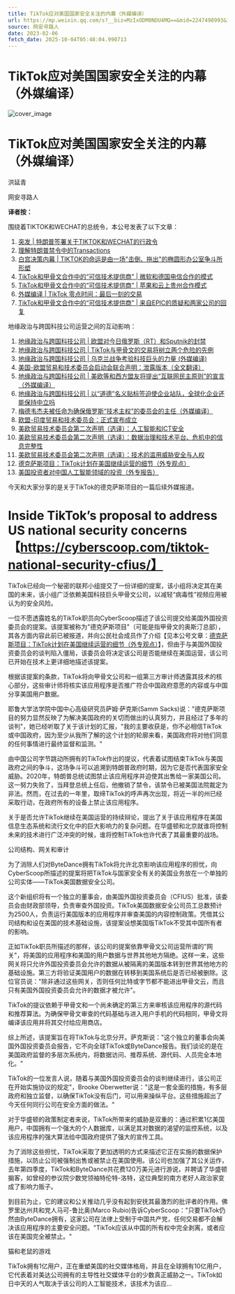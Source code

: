 ```yaml
---
title: TikTok应对美国国家安全关注的内幕（外媒编译）
url: https://mp.weixin.qq.com/s?__biz=MzIxODM0NDU4MQ==&mid=2247498993&idx=1&sn=92343b1c8b51e98b1491a3fdd475ce63&chksm=97e9411ba09ec80d0ef5823d054405396003e25e0181ccb4f368095bdf59f358e9254e95be3a&scene=58&subscene=0#rd
source: 网安寻路人
date: 2023-02-06
fetch_date: 2025-10-04T05:48:04.990713
---
```


# TikTok应对美国国家安全关注的内幕（外媒编译）

![cover_image](https://mmbiz.qpic.cn/mmbiz_jpg/jErr674f9micW25EPcn90bN1qK9PKC7eIP82g5qCErfVbnibv9jib58uuFMez1DvFUl8bzamghJ7kMr8zYZmP69Rw/0?wx_fmt=jpeg)

# TikTok应对美国国家安全关注的内幕（外媒编译）

洪延青

网安寻路人

**译者按：**

围绕着TIKTOK和WECHAT的总统令，本公号发表了以下文章：

1. [突发 | 特朗普签署关于TIKTOK和WECHAT的行政令](http://mp.weixin.qq.com/s?__biz=MzIxODM0NDU4MQ==&mid=2247489226&idx=1&sn=1928468f67603ab589fe3dc5978e45d6&chksm=97eaab20a09d22369bd13528f1fbd6c65c560b989eb571217cda5f044a8846094e7d222e018b&scene=21#wechat_redirect)
2. [理解特朗普禁令中的Transactions](http://mp.weixin.qq.com/s?__biz=MzIxODM0NDU4MQ==&mid=2247489242&idx=1&sn=2c4b12879bf79c9a28dcd83006170ce6&chksm=97eaab30a09d22261b5faccb0c5ea3fa0c85d3ea7f36fbfb4889d3abf46bafbee9b44a592687&scene=21#wechat_redirect)
3. [白宫决策内幕 | TIKTOK的命运是由一场"击倒、拖出"的椭圆形办公室争斗所形塑](http://mp.weixin.qq.com/s?__biz=MzIxODM0NDU4MQ==&mid=2247489275&idx=1&sn=a0c4b5cd75e99c69ffa0656715cb81f6&chksm=97eaab11a09d220733f5c375b4d3b35aaf9c2dbfe087d660ba02c3a2087a5130f04eecd42c77&scene=21#wechat_redirect)
4. [TikTok和甲骨文合作中的“可信技术提供商” | 微软和德国电信合作的模式](http://mp.weixin.qq.com/s?__biz=MzIxODM0NDU4MQ==&mid=2247489379&idx=1&sn=9e84de04faf63aa0316e3b2eafd56622&chksm=97eaaa89a09d239f3be35e5174df352714f6b1d6514f2071b679c01b13d49fcbddc30d750997&scene=21#wechat_redirect)
5. [TikTok和甲骨文合作中的“可信技术提供商” | 苹果和云上贵州合作模式](http://mp.weixin.qq.com/s?__biz=MzIxODM0NDU4MQ==&mid=2247489387&idx=1&sn=737df32714efdb80850c4ff5b7fef612&chksm=97eaaa81a09d23976ff5c5160926e1f53509ea9b9edc33d83bd30c9871c03cd6028a3de82314&scene=21#wechat_redirect)
6. [外媒编译 | TikTok 零点时间：最后一刻的交易](http://mp.weixin.qq.com/s?__biz=MzIxODM0NDU4MQ==&mid=2247489462&idx=1&sn=f61d32dc1d47eaaaedccc790122c905e&chksm=97eaaa5ca09d234a6c1bc342c5fdf3099b547248954ed25af583f23b38870110271193dec00b&scene=21#wechat_redirect)
7. [TikTok和甲骨文合作中的“可信技术提供商” | 来自EPIC的质疑和两家公司的回复](http://mp.weixin.qq.com/s?__biz=MzIxODM0NDU4MQ==&mid=2247489514&idx=1&sn=17581e4abfb7da5f737aeadfe5726e23&chksm=97eaaa00a09d2316f44698b4a4350827fe02da2bb2757d4c0c2be6c51a0be06e66c46617e567&scene=21#wechat_redirect)

地缘政治与跨国科技公司运营之间的互动影响：

1. [地缘政治与跨国科技公司 | 欧盟对今日俄罗斯（RT）和Sputnik的封禁](http://mp.weixin.qq.com/s?__biz=MzIxODM0NDU4MQ==&mid=2247494050&idx=1&sn=81f82054f43eafb6fc5cc76608124ffe&chksm=97e95448a09edd5e2797a720cae3ec6bee414bd2c67bba0cf71cade70b24cb0c67865209b3a3&scene=21#wechat_redirect)
2. [地缘政治与跨国科技公司 | TikTok与甲骨文的交易将树立两个危险的先例](http://mp.weixin.qq.com/s?__biz=MzIxODM0NDU4MQ==&mid=2247494202&idx=1&sn=b250c0a986db7fb3253952be098c7106&chksm=97e957d0a09edec60d7f93695aeb0d31f4b32e2f7f8264d311ad6baf4bb569b8ca78e2f844ba&scene=21#wechat_redirect)
3. [地缘政治与跨国科技公司 | 乌克兰战争考验科技巨头的力量 (外媒编译)](http://mp.weixin.qq.com/s?__biz=MzIxODM0NDU4MQ==&mid=2247494212&idx=1&sn=4e5f0b8eac7a9bc2010406381133cad2&chksm=97e957aea09edeb8ade996b72903b302ca9556853cbd262c4396451330e88e4312bcfba9eec8&scene=21#wechat_redirect)
4. [美国-欧盟贸易和技术委员会启动会联合声明：泄露版本（全文翻译）](http://mp.weixin.qq.com/s?__biz=MzIxODM0NDU4MQ==&mid=2247493124&idx=1&sn=581078aa3ca3db6d6640496c16c88d23&chksm=97e95beea09ed2f86ae06ad335e5049c66f0e2dbe96158643288f8bdd274c8df2dc6d1e05411&scene=21#wechat_redirect)
5. [地缘政治与跨国科技公司 | 美欧等和西方盟友将提出“互联网民主原则”的宣言（外媒编译）](http://mp.weixin.qq.com/s?__biz=MzIxODM0NDU4MQ==&mid=2247494488&idx=1&sn=6b81c78c381e429b2671bc5776447e3b&chksm=97e956b2a09edfa4b2a983ab7aed78990ee332b944c335121f678595fdae2cf89474d8ab49db&scene=21#wechat_redirect)
6. [地缘政治与跨国科技公司 | 以“道德”名义贴标签迫使企业站队，全球化企业还能保持中立吗](http://mp.weixin.qq.com/s?__biz=MzIxODM0NDU4MQ==&mid=2247494512&idx=1&sn=9e98d6ad5bacb15090cff86e01c79962&chksm=97e9569aa09edf8c4cefb5fd0866747c841913af39c8cd899840f00cef12d84b4cb473d0ac0f&scene=21#wechat_redirect)
7. [梅德韦杰夫被任命为确保俄罗斯“技术主权”的委员会的主任（外媒编译）](http://mp.weixin.qq.com/s?__biz=MzIxODM0NDU4MQ==&mid=2247494804&idx=1&sn=b83af9a76d33e77d4921817b3796daa3&chksm=97e9517ea09ed86809b98f839e53ba0bc2ad4140be03bdc5100c595790dcbfbebc678ee748d2&scene=21#wechat_redirect)
8. [欧盟-印度贸易和技术委员会：正式宣布成立](http://mp.weixin.qq.com/s?__biz=MzIxODM0NDU4MQ==&mid=2247494809&idx=1&sn=117dbfa5a4ccdaa8710af21f59d23e60&chksm=97e95173a09ed865dcb8b94276c5c0f244565ada5e482309c3f960c691701ba682d41aae6a08&scene=21#wechat_redirect)
9. [美欧贸易技术委员会第二次声明（选译）：人工智能和ICT安全](http://mp.weixin.qq.com/s?__biz=MzIxODM0NDU4MQ==&mid=2247495187&idx=1&sn=99314ecf45eaf9a5b4d5ca1d53020ee9&chksm=97e953f9a09edaefa831a8bccf6a4f7cf8545ada60a9ddf8763e8d4bd824f0ee0b39aa420385&scene=21#wechat_redirect)
10. [美欧贸易技术委员会第二次声明（选译）：数据治理和技术平台、危机中的信息完整性](http://mp.weixin.qq.com/s?__biz=MzIxODM0NDU4MQ==&mid=2247495192&idx=1&sn=5771a88cd1716be3034ac2776578200e&chksm=97e953f2a09edae41849cdd8a78a4eadbd8f32b652d02fe3c7fa6dc9f6eec338fd7e9ca2b905&scene=21#wechat_redirect)
11. [美欧贸易技术委员会第二次声明（选译）：技术的滥用威胁安全与人权](http://mp.weixin.qq.com/s?__biz=MzIxODM0NDU4MQ==&mid=2247495216&idx=1&sn=39b8f6a0d961c005e6507a5cd3599ed0&chksm=97e953daa09edacc666de8dd940bf41701553e032f6a578f68322a6f4cfacf7c55d167d030bc&scene=21#wechat_redirect)
12. [德克萨斯项目：TikTok计划在美国继续运营的细节（外专观点）](http://mp.weixin.qq.com/s?__biz=MzIxODM0NDU4MQ==&mid=2247498847&idx=1&sn=d8cabd3fc2129c155f8a5bd61fc81082&chksm=97e941b5a09ec8a33a77de7748f3179b1ea0467a3283e33c4df9c8183f50d19450b68b7b0259&scene=21#wechat_redirect)
13. [美国投资者对中国人工智能领域的投资（外专报告）](http://mp.weixin.qq.com/s?__biz=MzIxODM0NDU4MQ==&mid=2247498986&idx=1&sn=c130dec5434ba059b78db6b3836ab5c6&chksm=97e94100a09ec81691c319d5f0d05b81ca8bbfc344c93683da3f3091c4b798c0fd992019347e&scene=21#wechat_redirect)

今天和大家分享的是关于TikTok的德克萨斯项目的一篇后续外媒报道。

# Inside TikTok’s proposal to address US national security concerns【https://cyberscoop.com/tiktok-national-security-cfius/】

TikTok已经向一个秘密的联邦小组提交了一份详细的提案，该小组将决定其在美国的未来，该小组广泛依赖美国科技巨头甲骨文公司，以减轻“病毒性”视频应用被认为的安全风险。

一位不愿透露姓名的TikTok职员向CyberScoop描述了该公司提交给美国外国投资委员会的提案。该提案被称为"德克萨斯项目"（可能是指甲骨文的奥斯汀总部），其各方面内容此前已被报道，并向公民社会成员作了介绍【见本公号文章：[德克萨斯项目：TikTok计划在美国继续运营的细节（外专观点）](http://mp.weixin.qq.com/s?__biz=MzIxODM0NDU4MQ==&mid=2247498847&idx=1&sn=d8cabd3fc2129c155f8a5bd61fc81082&chksm=97e941b5a09ec8a33a77de7748f3179b1ea0467a3283e33c4df9c8183f50d19450b68b7b0259&scene=21#wechat_redirect)】，但由于与美国外国投资委员会的谈判陷入僵局，该委员会将决定该公司是否能继续在美国运营，该公司已开始在技术上更详细地描述该提案。

根据该提案的条款，TikTok将向甲骨文公司和一组第三方审计师透露其技术的核心部分，这些审计师将核实该应用程序是否推广符合中国政府意愿的内容或与中国分享美国用户数据。

耶鲁大学法学院中国中心高级研究员萨姆·萨克斯(Samm Sacks)说："德克萨斯项目的努力显然反映了为解决美国政府的关切而做出的认真努力，并且经过了多年的谈判"，她已经听取了关于该计划的汇报，"我的主要收获是，你不必相信TikTok或中国政府，因为至少从我所了解的这个计划的轮廓来看，美国政府将对他们同意的任何事情进行最终监督和监测。"

由中国公司字节跳动所拥有的TikTok作出的提议，代表着试图结束TikTok与美国政府之间的争斗，这场争斗可以追溯到特朗普政府时期，因为它是否代表国家安全威胁。2020年，特朗普总统试图禁止该应用程序并迫使其出售给一家美国公司。这一努力失败了，当拜登总统上任后，他撤销了禁令，该禁令已被美国法院裁定为非法。然而，在过去的一年里，取缔TikTok的呼声再次出现，将近一半的州已经采取行动，在政府所有的设备上禁止该应用程序。

关于是否允许TikTok继续在美国运营的持续辩论，提出了关于该应用程序在美国信息生态系统和流行文化中的巨大影响力的复杂问题。在华盛顿和北京就谁将控制未来的技术进行广泛冲突的时候，谁将控制TikTok也许代表了其最重要的战场。

公司结构、网关和审计

为了消除人们对ByteDance拥有TikTok将允许北京影响该应用程序的担忧，向CyberScoop所描述的提案将把TikTok与国家安全有关的美国业务放在一个单独的公司实体——TikTok美国数据安全公司。

这个新组织将有一个独立的董事会，由美国外国投资委员会（CFIUS）批准，该委员会由财政部领导，负责审查外国投资。TikTok美国数据安全公司员工总数预计为2500人，负责运行美国版本的应用程序并审查美国的内容控制政策。凭借其公司结构和设在美国的技术基础设施，该提案设想美国版TikTok不受其中国所有者的影响。

正如TikTok职员所描述的那样，该公司的提案依靠甲骨文公司运营所谓的"网关"，将美国的应用程序和美国的用户数据与世界其他地方隔绝。这样一来，这些网关将只允许外国投资委员会允许的数据从被隔离的美国版本转到世界其他地方的基础设施。第三方将验证美国用户的数据在转移到美国系统后是否已经被删除。这位官员说："除非通过这些网关，否则任何比特或字节都不能进出甲骨文云，而且只有美国外国投资委员会允许的数据才被允许"。

TikTok的提议依赖于甲骨文和一个尚未确定的第三方来审核该应用程序的源代码和推荐算法。为确保甲骨文审查的代码基础与进入用户手机的代码相同，甲骨文将编译该应用并将其交付给应用商店。

综上所述，该提案旨在将TikTok与北京分开。萨克斯说："这个独立的董事会向美国外国投资委员会报告，它不向全球TikTok或ByteDance报告。我们谈论的是在美国政府监督的多层次系统内，将数据访问、推荐系统、源代码、人员完全本地化。"

TikTok的一位发言人说，随着与美国外国投资委员会的谈判继续进行，该公司正在开始实施协议的规定"，Brooke Oberwetter说："这是一套全面的措施，有多层政府和独立监督，以确保TikTok没有后门，可以用来操纵平台。这些措施超出了今天任何同行公司在安全方面的做法。"

对于华盛顿的政策制定者来说，TikTok所带来的威胁是双重的：通过积累1亿美国用户，中国拥有一个强大的个人数据库，以满足其对数据的渴望的监控系统，以及该应用程序的强大算法给中国政府提供了强大的宣传工具。

为了消除这些担忧，TikTok采取了更加透明的方式来描述它正在实施的数据保护措施，以防止公司被强制出售或被禁止在美国使用。该公司也加强了其公关运作，去年第四季度，TikTok和ByteDance共花费120万美元进行游说，并聘请了华盛顿掮客，如曾经的参议院少数党领袖特伦特-洛特，这位典型的南方老好人政治家变成了影响力贩子。

到目前为止，它的建议和公关推动几乎没有起到安抚其最激烈的批评者的作用。佛罗里达州共和党人马可-鲁比奥(Marco Rubio)告诉CyberScoop："只要TikTok仍然由ByteDance拥有，这家公司在法律上受制于中国共产党，任何交易都不会解决该应用程序的主要安全问题。"TikTok应该从中国的所有权中完全剥离，或者应该在美国完全被禁止。"

猫和老鼠的游戏

TikTok拥有1亿用户，正在重塑美国的社交媒体格局，并且在全球拥有10亿用户，它代表着对美达公司拥有的主导性社交媒体平台的少数真正威胁之一。TikTok如日中天的人气取决于该公司的人工智能技术，该技术为该应...
